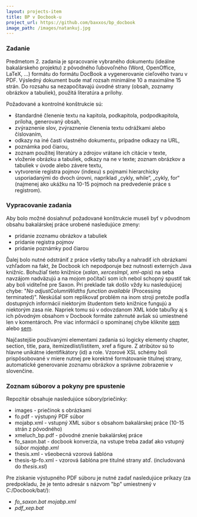 ```yaml
---
layout: projects-item
title: BP v Docbook-u
project_url: https://github.com/baxxos/bp_docbook
image_path: /images/natankuj.jpg
---
```

### Zadanie

Predmetom 2. zadania je spracovanie vybraného dokumentu (ideálne bakalárskeho projektu) z pôvodného ľubovoľného (Word, OpenOffice, LaTeX, …) formátu do formátu DocBook a vygenerovanie cieľového tvaru v PDF. Výsledný dokument bude mať rozsah minimálne 10 a maximálne 15 strán. Do rozsahu sa nezapočítavajú úvodné strany (obsah, zoznamy obrázkov a tabuliek), použitá literatúra a prílohy.

Požadované a kontrolné konštrukcie sú:

* štandardné členenie textu na kapitola, podkapitola, podpodkapitola, príloha, generovaný obsah,
* zvýraznenie slov, zvýraznenie členenia textu odrážkami alebo číslovaním,
* odkazy na iné časti vlastného dokumentu, prípadne odkazy na URL,
* poznámka pod čiarou,
* zoznam použitej literatúry a zdrojov vrátane ich citácie v texte,
* vloženie obrázku a tabuliek, odkazy na ne v texte; zoznam obrázkov a tabuliek v úvode alebo závere textu,
* vytvorenie registra pojmov (indexu) s pojmami hierarchicky usporiadanými do dvoch úrovni, napríklad „cykly, while“, „cykly, for“ (najmenej ako ukážku na 10-15 pojmoch na predvedenie práce s registrom).

### Vypracovanie zadania

Aby bolo možné dosiahnuť požadované konštrukcie museli byť v pôvodnom obsahu bakalárskej práce urobené nasledujúce zmeny:

* pridanie zoznamu obrázkov a tabuliek
* pridanie registra pojmov
* pridanie poznámky pod čiarou

Ďalej bolo nutné odstrániť z práce všetky tabuľky a nahradiť ich obrázkami vzhľadom na fakt, že Docbook ich nepodporuje bez nutnosti externých Java knižníc. Bohužiaľ tieto knižnice (_xalan_, _xercesImpl_, _xml-apis_) na seba navzájom nadväzujú a na mojom počítači som ich nebol schopný spustiť tak aby boli viditeľné pre Saxon. Pri preklade tak došlo vždy ku nasledujúcej chybe: "_No adjustColumnWidths function available_ (Processing terminated)". Neskúšal som replikovať problém na inom stroji pretože podľa dostupných informácií niektorým študentom tieto knižnice fungujú a niektorým zasa nie. Napriek tomu sú v odovzdanom XML kóde tabuľky aj s ich pôvodným obsahom v Docbook formáte zahrnuté avšak sú umiestnené len v komentároch. Pre viac informácií o spomínanej chybe kliknite [sem](http://docbook.10921.n7.nabble.com/adjustColumnwidths-error-td6894.html) alebo [sem](https://www.sourceware.org/ml/docbook-apps/2003-q2/msg00890.html).

Najčastejšie používanými elementami zadania sú logicky elementy chapter, section, title, para, itemizedlist/listitem, xref a figure. Z atribútov sú to hlavne unikátne identifikátory (id) a role. Vzorové XSL schémy boli prispôsobované v miere nutnej pre korektné formátovanie titulnej strany, automatické generovanie zoznamu obrázkov a správne zobrazenie v slovenčine.

### Zoznam súborov a pokyny pre spustenie

Repozitár obsahuje nasledujúce súbory/priečinky:

* images - priečinok s obrázkami
* fo.pdf - výstupný PDF súbor
* mojabp.xml - vstupný XML súbor s obsahom bakalárskej práce (10-15 strán z pôvodného)
* xmeluch_bp.pdf - pôvodné znenie bakalárskej práce
* fo_saxon.bat - docbook konverzia, na vstupe treba zadať ako vstupný súbor _mojabp.xml_
* thesis.xml - všeobecná vzorová šablóna
* thesis-tp-fo.xml - vzorová šablóna pre titulné strany atď. (includovaná do _thesis.xsl_)

Pre získanie výstupného PDF súboru je nutné zadať nasledujúce príkazy (za predpokladu, že je tento adresár s názvom "bp" umiestnený v C:/Docbook/bat/):

* _fo_saxon.bat mojabp.xml_
* _pdf_xep.bat_

